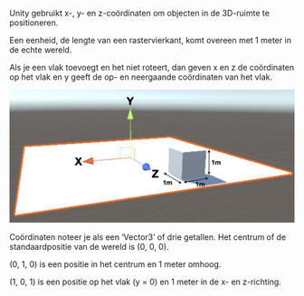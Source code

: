 Unity gebruikt x-, y- en z-coördinaten om objecten in de 3D-ruimte te positioneren.

Een eenheid, de lengte van een rastervierkant, komt overeen met 1 meter in de echte wereld.

Als je een vlak toevoegt en het niet roteert, dan geven x en z de coördinaten op het vlak en y geeft de op- en neergaande coördinaten van het vlak.

![Afbeelding van een vlak met de x-, y- en z-as gelabeld en de lengte en breedte weergegeven als 1m.](images/coordinates.png)

Coördinaten noteer je als een ‘Vector3’ of drie getallen. Het centrum of de standaardpositie van de wereld is (0, 0, 0).

(0, 1, 0) is een positie in het centrum en 1 meter omhoog.

(1, 0, 1) is een positie op het vlak (y = 0) en 1 meter in de x- en z-richting.

